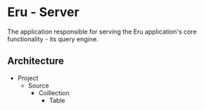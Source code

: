# Eru - Server
The application responsible for serving the Eru application's core functionality - its query engine.

## Architecture
- Project
    - Source
        - Coillection
            - Table